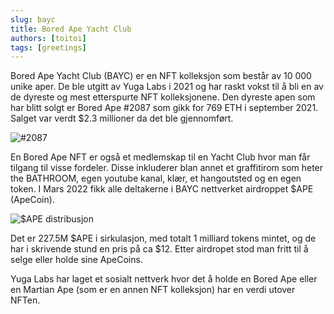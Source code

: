 ```yaml
---
slug: bayc
title: Bored Ape Yacht Club
authors: [toitoi]
tags: [greetings]
---
```


Bored Ape Yacht Club (BAYC) er en NFT kolleksjon som består av 10 000 unike aper. De ble utgitt av Yuga Labs i 2021 og har raskt vokst til å bli en av de dyreste og mest etterspurte NFT kolleksjonene. Den dyreste apen som har blitt solgt er Bored Ape #2087 som gikk for 769 ETH i september 2021. Salget var verdt $2.3 millioner da det ble gjennomført. 

![#2087](/img/bayc2087.jpg "BAYC2087")

En Bored Ape NFT er også et medlemskap til en Yacht Club hvor man får tilgang til visse fordeler. Disse inkluderer blan annet et graffitirom som heter the BATHROOM, egen youtube kanal, klær, et hangoutsted og en egen token. I Mars 2022 fikk alle deltakerne i BAYC nettverket airdroppet $APE (ApeCoin). 

![$APE distribusjon](/img/baycdist.png "Distribusjon av $APE for BAYC/MAYC eier")

Det er 227.5M $APE i sirkulasjon, med totalt 1 milliard tokens mintet, og de har i skrivende stund en pris på ca $12. Etter airdropet stod man fritt til å selge eller holde sine ApeCoins.

Yuga Labs har laget et sosialt nettverk hvor det å holde en Bored Ape eller en Martian Ape (som er en annen NFT kolleksjon) har en verdi utover NFTen. 